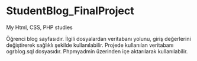# StudentBlog_FinalProject
My Html, CSS, PHP studies

Öğrenci blog sayfasıdır. İlgili dosyalardan veritabanı yolunu, giriş değerlerini değiştirerek sağlıklı şekilde kullanılabilir. Projede kullanılan veritabanı ogrblog.sql dosyasıdır. Phpmyadmin üzerinden içe aktarılarak kullanılabilir.
